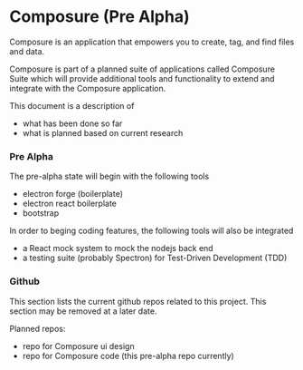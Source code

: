 # Composure (Pre Alpha)

Composure is an application that empowers you to create, tag, and find files and data.  

Composure is part of a planned suite of applications called Composure Suite which will provide additional tools and functionality to extend and integrate with the Composure application.

This document is a description of
* what has been done so far
* what is planned based on current research

### Pre Alpha

The pre-alpha state will begin with the following tools

* electron forge (boilerplate)
* electron react boilerplate
* bootstrap

In order to beging coding features, the following tools will also be integrated

* a React mock system to mock the nodejs back end
* a testing suite (probably Spectron) for Test-Driven Development (TDD) 

### Github

This section lists the current github repos related to this project.  This section may be removed at a later date.

Planned repos:

* repo for Composure ui design
* repo for Composure code (this pre-alpha repo currently)
